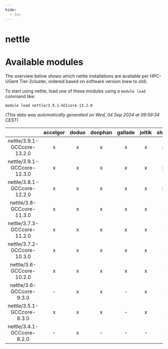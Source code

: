 ```yaml
---
hide:
  - toc
---
```


nettle
======

# Available modules


The overview below shows which nettle installations are available per HPC-UGent Tier-2cluster, ordered based on software version (new to old).

To start using nettle, load one of these modules using a `module load` command like:

```shell
module load nettle/3.9.1-GCCcore-13.2.0
```

*(This data was automatically generated on Wed, 04 Sep 2024 at 09:59:34 CEST)*  

| |accelgor|doduo|donphan|gallade|joltik|shinx|skitty|
| :---: | :---: | :---: | :---: | :---: | :---: | :---: | :---: |
|nettle/3.9.1-GCCcore-13.2.0|x|x|x|x|x|x|x|
|nettle/3.9.1-GCCcore-12.3.0|x|x|x|x|x|x|x|
|nettle/3.8.1-GCCcore-12.2.0|x|x|x|x|x|x|x|
|nettle/3.8-GCCcore-11.3.0|x|x|x|x|x|-|x|
|nettle/3.7.3-GCCcore-11.2.0|x|x|x|x|x|-|x|
|nettle/3.7.2-GCCcore-10.3.0|x|x|x|x|x|-|x|
|nettle/3.6-GCCcore-10.2.0|x|x|x|x|x|-|x|
|nettle/3.6-GCCcore-9.3.0|-|x|x|-|x|-|x|
|nettle/3.5.1-GCCcore-8.3.0|x|x|x|-|x|-|x|
|nettle/3.4.1-GCCcore-8.2.0|-|x|-|-|-|-|-|
